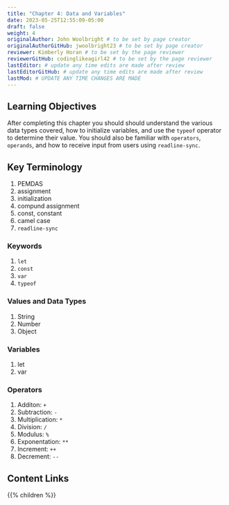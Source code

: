 ```yaml
---
title: "Chapter 4: Data and Variables"
date: 2023-05-25T12:55:09-05:00
draft: false
weight: 4
originalAuthor: John Woolbright # to be set by page creator
originalAuthorGitHub: jwoolbright23 # to be set by page creator
reviewer: Kimberly Horan # to be set by the page reviewer
reviewerGitHub: codinglikeagirl42 # to be set by the page reviewer
lastEditor: # update any time edits are made after review
lastEditorGitHub: # update any time edits are made after review
lastMod: # UPDATE ANY TIME CHANGES ARE MADE
---
```


## Learning Objectives

After completing this chapter you should should understand the various data types covered, how to initialize variables, and use the `typeof` operator to determine their value. You should also be familiar with `operators`, `operands`, and how to receive input from users using `readline-sync`.

## Key Terminology
1. PEMDAS
1. assignment
1. initialization
1. compund assignment
1. const, constant
1. camel case
1. `readline-sync`

### Keywords
1. `let`
1. `const`
1. `var`
1. `typeof`

### Values and Data Types
1. String
1. Number
1. Object

### Variables
1. let
1. var

### Operators
1. Additon: `+`
1. Subtraction: `-`
1. Multiplication: `*`
1. Division: `/`
1. Modulus: `%`
1. Exponentation: `**`
1. Increment: `++`
1. Decrement: `--`

## Content Links

{{% children %}}
